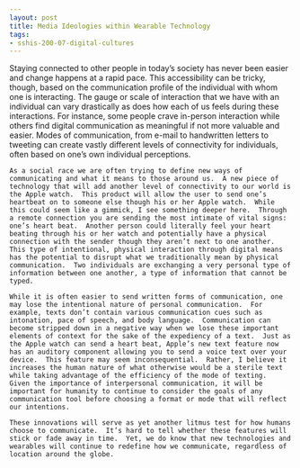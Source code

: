 ```yaml
---
layout: post
title: Media Ideologies within Wearable Technology
tags:
- sshis-200-07-digital-cultures
---
```


Staying connected to other people in today’s society has never been easier and change happens at a rapid pace.  This accessibility can be tricky, though, based on the communication profile of the individual with whom one is interacting.  The gauge or scale of interaction that we have with an individual can vary drastically as does how each of us feels during these interactions. For instance, some people crave in-person interaction while others find digital communication as meaningful if not more valuable and easier.  Modes of communication, from e-mail to handwritten letters to tweeting can create vastly different levels of connectivity for individuals, often based on one’s own individual perceptions.

    As a social race we are often trying to define new ways of communicating and what it means to those around us.  A new piece of technology that will add another level of connectivity to our world is the Apple watch.  This product will allow the user to send one’s heartbeat on to someone else though his or her Apple watch.  While this could seem like a gimmick, I see something deeper here.  Through a remote connection you are sending the most intimate of vital signs: one’s heart beat.  Another person could literally feel your heart beating through his or her watch and potentially have a physical connection with the sender though they aren’t next to one another.  This type of intentional, physical interaction through digital means has the potential to disrupt what we traditionally mean by physical communication.  Two individuals are exchanging a very personal type of information between one another, a type of information that cannot be typed. 

    While it is often easier to send written forms of communication, one may lose the intentional nature of personal communication.  For example, texts don’t contain various communication cues such as intonation, pace of speech, and body language.  Communication can become stripped down in a negative way when we lose these important elements of context for the sake of the expediency of a text.  Just as the Apple watch can send a heart beat, Apple’s new text feature now has an auditory component allowing you to send a voice text over your device.  This feature may seem inconsequential.  Rather, I believe it increases the human nature of what otherwise would be a sterile text while taking advantage of the efficiency of the mode of texting.  Given the importance of interpersonal communication, it will be important for humanity to continue to consider the goals of any communication tool before choosing a format or mode that will reflect our intentions. 

    These innovations will serve as yet another litmus test for how humans choose to communicate.  It’s hard to tell whether these features will stick or fade away in time.  Yet, we do know that new technologies and wearables will continue to redefine how we communicate, regardless of location around the globe.